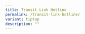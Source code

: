 ```yaml
---
title: Transit Link Hotline
permalink: /transit-link-hotline/
variant: tiptap
description: ""
---
```

